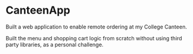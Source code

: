 # CanteenApp

Built a web application to enable remote ordering at my College Canteen.

Built the menu and shopping cart logic from scratch without using third party libraries, as a personal challenge.
